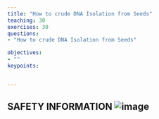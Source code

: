 ```yaml
---
title: "How to crude DNA Isolation from Seeds"
teaching: 30
exercises: 30
questions:
- "How to crude DNA Isolation from Seeds"

objectives:
- ""
keypoints:


---
```


## SAFETY INFORMATION ![image](https://user-images.githubusercontent.com/45402954/110703156-081d4180-81b9-11eb-9617-b1794f64ee86.png)
